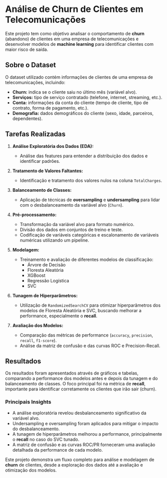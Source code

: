 # Análise de Churn de Clientes em Telecomunicações

Este projeto tem como objetivo analisar o comportamento de **churn** (abandono) de clientes em uma empresa de telecomunicações e desenvolver modelos de **machine learning** para identificar clientes com maior risco de saída.

## Sobre o Dataset

O dataset utilizado contém informações de clientes de uma empresa de telecomunicações, incluindo:

- **Churn:** indica se o cliente saiu no último mês (variável alvo).  
- **Serviços:** tipo de serviço contratado (telefone, internet, streaming, etc.).  
- **Conta:** informações da conta do cliente (tempo de cliente, tipo de contrato, forma de pagamento, etc.).  
- **Demografia:** dados demográficos do cliente (sexo, idade, parceiros, dependentes).  

## Tarefas Realizadas

1. **Análise Exploratória dos Dados (EDA):**  
   - Análise das features para entender a distribuição dos dados e identificar padrões.

2. **Tratamento de Valores Faltantes:**  
   - Identificação e tratamento dos valores nulos na coluna `TotalCharges`.

3. **Balanceamento de Classes:**  
   - Aplicação de técnicas de **oversampling** e **undersampling** para lidar com o desbalanceamento da variável alvo (`Churn`).

4. **Pré-processamento:**  
   - Transformação da variável alvo para formato numérico.  
   - Divisão dos dados em conjuntos de treino e teste.  
   - Codificação de variáveis categóricas e escalonamento de variáveis numéricas utilizando um pipeline.

5. **Modelagem:**  
   - Treinamento e avaliação de diferentes modelos de classificação:  
     - Árvore de Decisão  
     - Floresta Aleatória  
     - XGBoost  
     - Regressão Logística  
     - SVC  

6. **Tunagem de Hiperparâmetros:**  
   - Utilização de `RandomizedSearchCV` para otimizar hiperparâmetros dos modelos de Floresta Aleatória e SVC, buscando melhorar a performance, especialmente o **recall**.

7. **Avaliação dos Modelos:**  
   - Comparação das métricas de performance (`accuracy`, `precision`, `recall`, `f1-score`).  
   - Análise da matriz de confusão e das curvas ROC e Precision-Recall.

## Resultados

Os resultados foram apresentados através de gráficos e tabelas, comparando a performance dos modelos antes e depois da tunagem e do balanceamento de classes. O foco principal foi na métrica de **recall**, importante para identificar corretamente os clientes que irão sair (churn).

### Principais Insights

- A análise exploratória revelou desbalanceamento significativo da variável alvo.  
- Undersampling e oversampling foram aplicados para mitigar o impacto do desbalanceamento.  
- A tunagem de hiperparâmetros melhorou a performance, principalmente o **recall** no caso do SVC tunado.  
- A matriz de confusão e as curvas ROC/PR forneceram uma avaliação detalhada da performance de cada modelo.

Este projeto demonstra um fluxo completo para análise e modelagem de **churn** de clientes, desde a exploração dos dados até a avaliação e otimização dos modelos.
